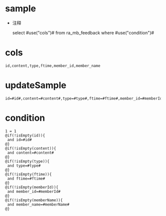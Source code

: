 sample
===
* 注释

	select #use("cols")# from ra_mb_feedback  where  #use("condition")#

cols
===
	id,content,type,ftime,member_id,member_name

updateSample
===
	
	id=#id#,content=#content#,type=#type#,ftime=#ftime#,member_id=#memberId#,member_name=#memberName#

condition
===

	1 = 1  
	@if(!isEmpty(id)){
	 and id=#id#
	@}
	@if(!isEmpty(content)){
	 and content=#content#
	@}
	@if(!isEmpty(type)){
	 and type=#type#
	@}
	@if(!isEmpty(ftime)){
	 and ftime=#ftime#
	@}
	@if(!isEmpty(memberId)){
	 and member_id=#memberId#
	@}
	@if(!isEmpty(memberName)){
	 and member_name=#memberName#
	@}
	
	